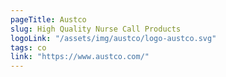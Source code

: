 ```yaml
---
pageTitle: Austco
slug: High Quality Nurse Call Products
logoLink: "/assets/img/austco/logo-austco.svg"
tags: co
link: "https://www.austco.com/"
---
```

